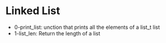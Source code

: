 # Linked List
- 0-print_list: unction that prints all the elements of a list_t list
- 1-list_len: Return the length of a list
